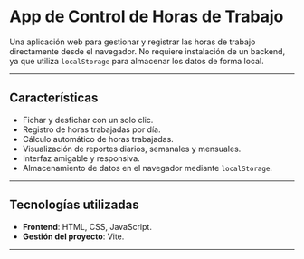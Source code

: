 # **App de Control de Horas de Trabajo**

Una aplicación web para gestionar y registrar las horas de trabajo directamente desde el navegador. No requiere instalación de un backend, ya que utiliza `localStorage` para almacenar los datos de forma local.

---

## **Características**
- Fichar y desfichar con un solo clic.
- Registro de horas trabajadas por día.
- Cálculo automático de horas trabajadas.
- Visualización de reportes diarios, semanales y mensuales.
- Interfaz amigable y responsiva.
- Almacenamiento de datos en el navegador mediante `localStorage`.

---

## **Tecnologías utilizadas**
- **Frontend**: HTML, CSS, JavaScript.
- **Gestión del proyecto**: Vite.

---